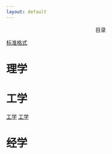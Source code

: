 ```yaml
---
layout: default
---
```


<center>目录</center>

[标准格式](./docs/标准格式.html)

# 理学

# 工学

[工学](./posts/工学.md)
[工学](./posts/工学.html)

# 经学





